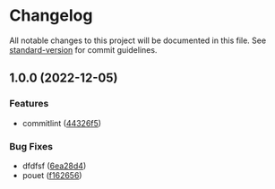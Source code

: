 # Changelog

All notable changes to this project will be documented in this file. See [standard-version](https://github.com/conventional-changelog/standard-version) for commit guidelines.

## 1.0.0 (2022-12-05)


### Features

* commitlint ([44326f5](https://github.com/mokkapps/changelog-generator-demo/commits/44326f555c92c04666c1b61c3e2dd178f98c4b41))


### Bug Fixes

* dfdfsf ([6ea28d4](https://github.com/mokkapps/changelog-generator-demo/commits/6ea28d4de4c54ac2721933fe1e9963c656fba7d8))
* pouet ([f162656](https://github.com/mokkapps/changelog-generator-demo/commits/f1626561b33c7e8cc65cd53d32237e7059d47463))
